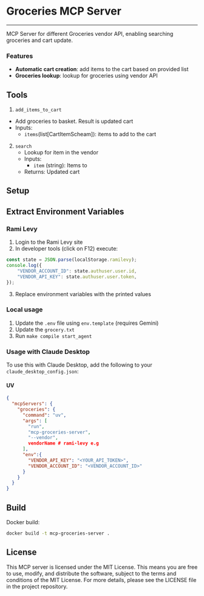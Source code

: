 # Groceries MCP Server
---

MCP Server for different Groceries vendor API, enabling searching groceries and cart update.  

### Features

- **Automatic cart creation**: add items to the cart based on provided list
- **Groceries lookup**: lookup for groceries using vendor API

## Tools
1. `add_items_to_cart`
  - Add groceries to basket. Result is updated cart
  - Inputs:
    - `items`(list[CartItemScheam]): items to add to the cart
2. `search`
   - Lookup for item in the vendor
   - Inputs:
     - `item` (string): Items to 
   - Returns: Updated cart


## Setup


## Extract Environment Variables

### Rami Levy
1. Login to the Rami Levy site
2. In developer tools (click on F12) execute:
```js
const state = JSON.parse(localStorage.ramilevy);
console.log({
    "VENDOR_ACCOUNT_ID": state.authuser.user.id,
    "VENDOR_API_KEY": state.authuser.user.token,
});
```
3. Replace environment variables with the printed values


### Local usage 
1. Update the `.env` file using `env.template` (requires Gemini)
2. Update the `grocery.txt`
3. Run `make compile start_agent`

### Usage with Claude Desktop
To use this with Claude Desktop, add the following to your `claude_desktop_config.json`:

#### UV
```json
{
  "mcpServers": {
    "groceries": {
      "command": "uv",
      "args": [
        "run",
        "mcp-groceries-server",
        "--vendor",
        vendorName # rami-levy e.g
      ],
      "env":{
        "VENDOR_API_KEY": "<YOUR_API_TOKEN>",
        "VENDOR_ACCOUNT_ID": "<VENDOR_ACCOUNT_ID>"
      }
    }
  }
}
```

## Build

Docker build:

```bash
docker build -t mcp-groceries-server .
```

## License

This MCP server is licensed under the MIT License. This means you are free to use, modify, and distribute the software, subject to the terms and conditions of the MIT License. For more details, please see the LICENSE file in the project repository.
